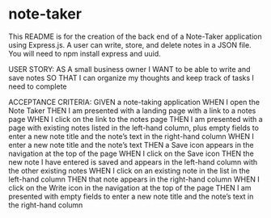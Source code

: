 # note-taker
This README is for the creation of the back end of a Note-Taker application using Express.js. A user can write, store, and delete notes in a JSON file. You will need to npm install express and uuid.

USER STORY:
AS A small business owner
I WANT to be able to write and save notes
SO THAT I can organize my thoughts and keep track of tasks I need to complete

ACCEPTANCE CRITERIA:
GIVEN a note-taking application
WHEN I open the Note Taker
THEN I am presented with a landing page with a link to a notes page
WHEN I click on the link to the notes page
THEN I am presented with a page with existing notes listed in the left-hand column, plus empty fields to enter a new note title and the note’s text in the right-hand column
WHEN I enter a new note title and the note’s text
THEN a Save icon appears in the navigation at the top of the page
WHEN I click on the Save icon
THEN the new note I have entered is saved and appears in the left-hand column with the other existing notes
WHEN I click on an existing note in the list in the left-hand column
THEN that note appears in the right-hand column
WHEN I click on the Write icon in the navigation at the top of the page
THEN I am presented with empty fields to enter a new note title and the note’s text in the right-hand column